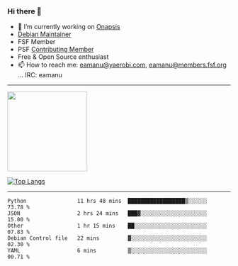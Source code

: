 ### Hi there 👋


- 🔭 I’m currently working on [Onapsis](http://onapsis.com)
- [Debian Maintainer](https://qa.debian.org/developer.php?login=eamanu%40yaerobi.com)
- FSF Member
- PSF [Contributing Member](https://www.python.org/psf/membership/#what-membership-classes-are-there)
- Free & Open Source enthusiast 
- 📫 How to reach me: eamanu@yaerobi.com, eamanu@members.fsf.org ... IRC: eamanu

---

<img height="180em" src="https://github-readme-stats.vercel.app/api?theme=dark&username=eamanu&show_icons=true&hide_border=true&&count_private=true&include_all_commits=true" />

[![Top Langs](https://github-readme-stats.vercel.app/api/top-langs/?theme=dark&username=eamanu&layout=compact)](https://github.com/anuraghazra/github-readme-stats)

---

<!--START_SECTION:waka-->
```text
Python                11 hrs 48 mins  ██████████████████▒░░░░░░   73.78 % 
JSON                  2 hrs 24 mins   ███▓░░░░░░░░░░░░░░░░░░░░░   15.00 % 
Other                 1 hr 15 mins    ██░░░░░░░░░░░░░░░░░░░░░░░   07.83 % 
Debian Control file   22 mins         ▓░░░░░░░░░░░░░░░░░░░░░░░░   02.30 % 
YAML                  6 mins          ▒░░░░░░░░░░░░░░░░░░░░░░░░   00.71 % 
```
<!--END_SECTION:waka-->
